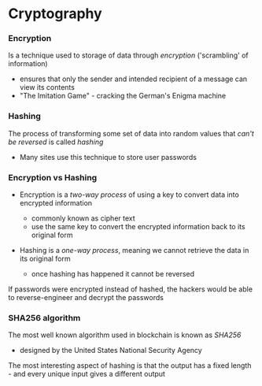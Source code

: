 # Cryptography

### Encryption
Is a technique used to storage of data through *encryption* ('scrambling' of information)
- ensures that only the sender and intended recipient of a message can view its contents
- "The Imitation Game" - cracking the German's Enigma machine

### Hashing
The process of transforming some set of data into random values that _can't be reversed_ is called *hashing*
- Many sites use this technique to store user passwords

### Encryption vs Hashing
- Encryption is a _two-way process_ of using a key to convert data into encrypted information
    - commonly known as cipher text
    - use the same key to convert the encrypted information back to its original form

- Hashing is a _one-way process_, meaning we cannot retrieve the data in its original form
    - once hashing has happened it cannot be reversed

If passwords were encrypted instead of hashed, the hackers would be able to reverse-engineer and decrypt the passwords

### SHA256 algorithm

The most well known algorithm used in blockchain is known as _SHA256_
- designed by the United States National Security Agency

The most interesting aspect of hashing is that the output has a fixed length - and every unique input gives a different output